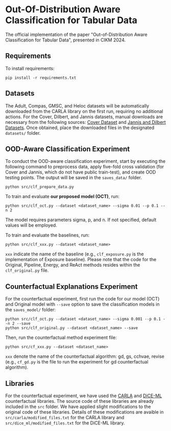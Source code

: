 # Out-Of-Distribution Aware Classification for Tabular Data

The official implementation of the paper "Out-of-Distribution Aware Classification for Tabular Data", presented in CIKM 2024.


## Requirements

To install requirements:

```setup
pip install -r requirements.txt
```

## Datasets
The Adult, Compas, GMSC, and Heloc datasets will be automatically downloaded from the CARLA library on the first run, requiring no additional actions. For the Cover, Dilbert, and Jannis datasets, manual downloads are necessary from the following sources: [Cover Dataset](https://archive.ics.uci.edu/ml/datasets/covertype) and [Jannis and Dilbert Datasets](https://automl.chalearn.org/data). Once obtained, place the downloaded files in the designated `datasets/` folder.

## OOD-Aware Classification Experiment

To conduct the OOD-aware classification experiment, start by executing the following command to preprocess data, apply five-fold cross validation (for Cover and Jannis, which do not have public train-test), and create OOD testing points. The output will be saved in the `saves_data/` folder.

```
python src/clf_prepare_data.py
```


To train and evaluate **our proposed model (OCT)**, run:

```
python src/clf_oct.py --dataset <dataset_name> --sigma 0.01 --p 0.1 --n 2
```
The model requires parameters sigma, p, and n. If not specified, default values will be employed.


To train and evaluate the baselines, run:
```
python src/clf_xxx.py --dataset <dataset_name>
```
`xxx` indicate the name of the baseline (e.g., `clf_exposure.py` is the implementation of Exposure baseline). Please note that the code for the Original, Pipeline, Energy, and ReAct methods resides within the `clf_original.py` file.


## Counterfactual Explanations Experiment

For the counterfactual experiment, first run the code for our model (OCT) and Original model with `--save` option to save the classification models in the `saves_model/` folder:

```
python src/clf_oct.py --dataset <dataset_name> --sigma 0.001 --p 0.1 --n 2 --save
python src/clf_original.py --dataset <dataset_name> --save
```

Then, run the counterfactual method experiment file:
```
python src/cf_xxx.py --dataset <dataset_name>
```
`xxx` denote the name of the counterfactual algorithm: gd, gs, cchvae, revise (e.g., `cf_gd.py` is the file to run the experiment for gd counterfactual algorithm).



## Libraries

For the counterfactual experiment, we have used the [CARLA](https://github.com/carla-recourse/CARLA) and [DiCE-ML](https://github.com/interpretml/DiCE) counterfactual libraries. The source code of these libraries are already included in the `src` folder. We have applied slight modifications to the original code of these libraries. Details of these modifications are avaible in `src/carla/modified_files.txt` for the CARLA library and `src/dice_ml/modified_files.txt` for the DiCE-ML library.
